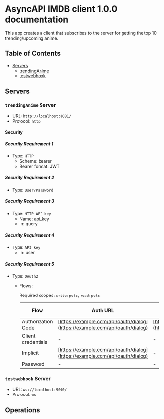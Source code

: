 # AsyncAPI IMDB client 1.0.0 documentation

This app creates a client that subscribes to the server for getting the top 10 trending/upcoming anime.

## Table of Contents

* [Servers](#servers)
  * [trendingAnime](#trendinganime-server)
  * [testwebhook](#testwebhook-server)

## Servers

### `trendingAnime` Server

* URL: `http://localhost:8081/`
* Protocol: `http`


#### Security

##### Security Requirement 1

* Type: `HTTP`
  * Scheme: bearer
  * Bearer format: JWT




##### Security Requirement 2

* Type: `User/Password`



##### Security Requirement 3

* Type: `HTTP API key`
  * Name: api_key
  * In: query




##### Security Requirement 4

* Type: `API key`
  * In: user




##### Security Requirement 5

* Type: `OAuth2`
  * Flows:

    Required scopes: `write:pets`, `read:pets`

    | Flow | Auth URL | Token URL | Refresh URL | Scopes |
    |---|---|---|---|---|
    | Authorization Code | [https://example.com/api/oauth/dialog](https://example.com/api/oauth/dialog) | [https://example.com/api/oauth/dialog](https://example.com/api/oauth/dialog) | - | `delete:pets`, `update:pets` |
    | Client credentials | - | - | - | - |
    | Implicit | [https://example.com/api/oauth/dialog](https://example.com/api/oauth/dialog) | - | - | `write:pets`, `read:pets` |
    | Password | - | - | - | - |









### `testwebhook` Server

* URL: `ws://localhost:9000/`
* Protocol: `ws`



## Operations

